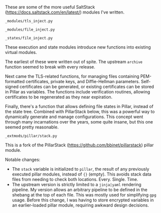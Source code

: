 These are some of the more useful SaltStack (https://docs.saltstack.com/en/latest/) modules I've written.

`_modules/tls_inject.py`

`_modules/file_inject.py`

`_states/file_inject.py`

These execution and state modules introduce new functions into existing virtual modules.

The earliest of these were written out of spite. The upstream `archive` function seemed to break with every release.

Next came the TLS-related functions, for managing files containing PEM-formatted certificates, private keys, and Diffie-Hellman parameters. Self-signed certificates can be generated, or existing certificates can be stored in Pillar as variables. The functions include verification routines, allowing certificates to be regenerated as they near expiration.

Finally, there's a function that allows defining file states in Pillar, instead of the state tree. Combined with PillarStack below, this was a powerful way to dynamically generate and manage configurations. This concept went through many incarnations over the years, some quite insane, but this one seemed pretty reasonable.

`_extmods/pillar/stack.py`

This is a fork of the PillarStack (https://github.com/bbinet/pillarstack) pillar module.

Notable changes:
* The `stack` variable is initialized to `pillar`, the result of any previously executed pillar modules, instead of `{}` (empty). This avoids stack data files from needing to check both locations. Every. Single. Time.
* The upstream version is strictly limited to a `jinja|yaml` rendering pipeline. My version allows an arbitrary pipeline to be defined in the shebang at the top of each file. This was mostly used for simplifying `gpg` usage. Before this change, I was having to store encrypted variables in an earlier-loaded pillar module, requiring awkward design decisions.

